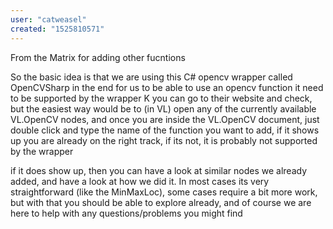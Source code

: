 ```yaml
---
user: "catweasel"
created: "1525810571"
---
```


From the Matrix for adding other fucntions

So the basic idea is that we are using this C# opencv wrapper called OpenCVSharp
in the end for us to be able to use an opencv function it need to be supported by the wrapper
K
you can go to their website and check, but the easiest way would be to (in VL) open any of the currently available VL.OpenCV nodes, and once you are inside the VL.OpenCV document, just double click and type the name of the function you want to add, if it shows up you are already on the right track, if its not, it is probably not supported by the wrapper

if it does show up, then you can have a look at similar nodes we already added, and have a look at how we did it.  In most cases its very straightforward (like the MinMaxLoc), some cases require a bit more work, but with that you should be able to explore already, and of course we are here to help with any questions/problems you might find
